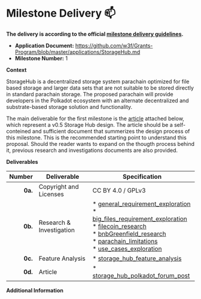 # Milestone Delivery :mailbox:

**The delivery is according to the official [milestone delivery guidelines](https://github.com/w3f/Grants-Program/blob/master/docs/Support%20Docs/milestone-deliverables-guidelines.md).**  

* **Application Document:** https://github.com/w3f/Grants-Program/blob/master/applications/StorageHub.md 
* **Milestone Number:** 1

**Context** 

StorageHub is a decentralized storage system parachain optimized for file based storage and larger data sets that are not suitable to be stored directly in standard parachain storage. The proposed parachain will provide developers in the Polkadot ecosystem with an alternate decentralized and substrate-based storage solution and functionality.

The main deliverable for the first milestone is the [article](https://forum.polkadot.network/t/introducing-storage-hub-a-system-parachain-optimised-for-storage/4525) attached below, which represent a v0.5 Storage Hub design. The article should be a self-conteined and sufficient document that summerizes the design process of this milestone. This is the recommended starting point to understand this proposal. Should the reader wants to expand on the thougth process behind it, previous research and investigations documents are also provided. 

**Deliverables**

| Number | Deliverable | Specification |
| -----: | ----------- | ------------- |
| **0a.** | Copyright and Licenses | CC BY 4.0 / GPLv3 |
| **0b.** | Research & Investigation | * [general_requirement_exploration](https://github.com/Moonsong-Labs/storage-hub-design-proposal/blob/main/research/generalDilemmas.md) <br> * [big_files_requirement_exploration](https://github.com/Moonsong-Labs/storage-hub-design-proposal/blob/main/research/bigFilesDilemmas.md) <br> * [filecoin_research](https://github.com/Moonsong-Labs/storage-hub-design-proposal/blob/main/research/other_projects/filecoin.md) <br> * [bnbGreenfield_research](https://github.com/Moonsong-Labs/storage-hub-design-proposal/blob/main/research/other_projects/bnbGreenfield.md) <br> * [parachain_limitations](https://github.com/Moonsong-Labs/storage-hub-design-proposal/blob/main/research/limitations.md) <br> * [use_cases_exploration](https://github.com/Moonsong-Labs/storage-hub-design-proposal/blob/main/research/useCases.md) |
| **0c.** | Feature Analysis | * [storage_hub_feature_analysis](https://github.com/Moonsong-Labs/storage-hub-design-proposal/blob/main/design_proposals/bigMutableProviderInteraction.md) |
| **0d.** | Article | * [storage_hub_polkadot_forum_post](https://forum.polkadot.network/t/introducing-storage-hub-a-system-parachain-optimised-for-storage/4525) |

**Additional Information**
